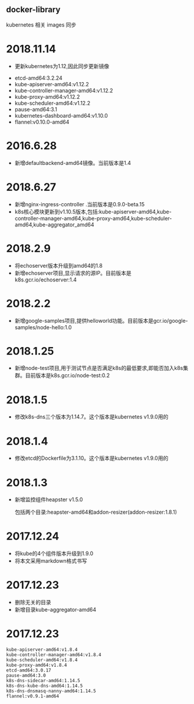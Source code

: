 ## docker-library

kubernetes 相关 images 同步

# 2018.11.14
* 更新kubernetes为1.12,因此同步更新镜像

- etcd-amd64:3.2.24
- kube-apiserver-amd64:v1.12.2
- kube-controller-manager-amd64:v1.12.2
- kube-proxy-amd64:v1.12.2
- kube-scheduler-amd64:v1.12.2
- pause-amd64:3.1
- kubernetes-dashboard-amd64:v1.10.0
- flannel:v0.10.0-amd64

# 2016.6.28
* 新增defaultbackend-amd64镜像。当前版本是1.4

# 2018.6.27
* 新增nginx-ingress-controller .当前版本是0.9.0-beta.15
* k8s核心模块更新到v1.10.5版本,包括:kube-apiserver-amd64,kube-controller-manager-amd64,kube-proxy-amd64,kube-scheduler-amd64,kube-aggregator_amd64

# 2018.2.9

* 将echoserver版本升级到amd64的1.8
* 新增echoserver项目,显示请求的源IP。目前版本是k8s.gcr.io/echoserver:1.4

# 2018.2.2

* 新增google-samples项目,提供helloworld功能。目前版本是gcr.io/google-samples/node-hello:1.0

# 2018.1.25

* 新增node-test项目,用于测试节点是否满足k8s的最低要求,即能否加入k8s集群。目前版本是k8s.gcr.io/node-test:0.2

# 2018.1.5

* 修改k8s-dns三个版本为1.14.7。这个版本是kubernetes v1.9.0用的

# 2018.1.4

* 修改etcd的Dockerfile为3.1.10。这个版本是kubernetes v1.9.0用的

# 2018.1.3

* 新增监控组件heapster v1.5.0
	
	包括两个目录:heapster-amd64和addon-resizer(addon-resizer:1.8.1)

# 2017.12.24
* 将kube的4个组件版本升级到1.9.0
* 将本文采用markdown格式书写
	
# 2017.12.23
* 删除无关的目录
* 新增目录kube-aggregator-amd64
	  
# 2017.12.23

	kube-apiserver-amd64:v1.8.4
	kube-controller-manager-amd64:v1.8.4
	kube-scheduler-amd64:v1.8.4
	kube-proxy-amd64:v1.8.4
	etcd-amd64:3.0.17
	pause-amd64:3.0
	k8s-dns-sidecar-amd64:1.14.5
	k8s-dns-kube-dns-amd64:1.14.5
	k8s-dns-dnsmasq-nanny-amd64:1.14.5
	flannel:v0.9.1-amd64
